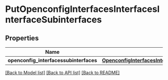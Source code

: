 # PutOpenconfigInterfacesInterfacesInterfaceSubinterfaces

## Properties
Name | Type | Description | Notes
------------ | ------------- | ------------- | -------------
**openconfig_interfacessubinterfaces** | [**OpenconfigInterfacesInterfacesInterfaceSubinterfacesOpenconfiginterfacessubinterfaces**](OpenconfigInterfacesInterfacesInterfaceSubinterfacesOpenconfiginterfacessubinterfaces.md) |  | [optional] 

[[Back to Model list]](../README.md#documentation-for-models) [[Back to API list]](../README.md#documentation-for-api-endpoints) [[Back to README]](../README.md)


